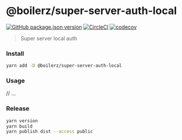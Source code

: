 # @boilerz/super-server-auth-local

[![GitHub package.json version](https://img.shields.io/github/package-json/v/boilerz/super-server-auth-local)](https://www.npmjs.com/package/@boilerz/super-server-auth-local)
[![CircleCI](https://circleci.com/gh/boilerz/super-server-auth-local/tree/master.svg?style=shield)](https://circleci.com/gh/boilerz/super-server-auth-local/tree/master)
[![codecov](https://codecov.io/gh/boilerz/super-server-auth-local/branch/master/graph/badge.svg)](https://codecov.io/gh/boilerz/super-server-auth-local)

> Super server local auth

### Install

```bash
yarn add -D @boilerz/super-server-auth-local
```

### Usage

// ...

### Release

```bash
yarn version
yarn build
yarn publish dist --access public
```
